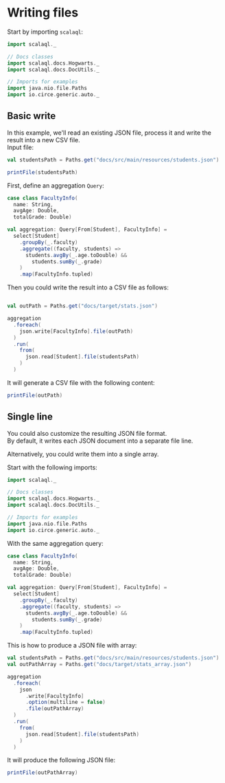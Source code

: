 # Writing files

Start by importing `scalaql`:

```scala mdoc
import scalaql._

// Docs classes
import scalaql.docs.Hogwarts._
import scalaql.docs.DocUtils._

// Imports for examples
import java.nio.file.Paths
import io.circe.generic.auto._
```

## Basic write

In this example, we'll read an existing JSON file, process it and write the result into a new CSV file.  
Input file:

```scala mdoc
val studentsPath = Paths.get("docs/src/main/resources/students.json")

printFile(studentsPath)
```

First, define an aggregation `Query`:

```scala mdoc
case class FacultyInfo(
  name: String, 
  avgAge: Double, 
  totalGrade: Double)

val aggregation: Query[From[Student], FacultyInfo] =
  select[Student]
    .groupBy(_.faculty)
    .aggregate((faculty, students) =>
      students.avgBy(_.age.toDouble) &&
        students.sumBy(_.grade)
    )
    .map(FacultyInfo.tupled)
```

Then you could write the result into a CSV file as follows:

```scala mdoc

val outPath = Paths.get("docs/target/stats.json")

aggregation
  .foreach(
    json.write[FacultyInfo].file(outPath)
  )
  .run(
    from(
      json.read[Student].file(studentsPath)
    )
  )
```

It will generate a CSV file with the following content:

```scala mdoc
printFile(outPath)
```

## Single line

You could also customize the resulting JSON file format.  
By default, it writes each JSON document into a separate file line.

Alternatively, you could write them into a single array.

Start with the following imports:

```scala mdoc:reset
import scalaql._

// Docs classes
import scalaql.docs.Hogwarts._
import scalaql.docs.DocUtils._

// Imports for examples
import java.nio.file.Paths
import io.circe.generic.auto._
```

With the same aggregation query:

```scala mdoc
case class FacultyInfo(
  name: String, 
  avgAge: Double, 
  totalGrade: Double)

val aggregation: Query[From[Student], FacultyInfo] =
  select[Student]
    .groupBy(_.faculty)
    .aggregate((faculty, students) =>
      students.avgBy(_.age.toDouble) &&
        students.sumBy(_.grade)
    )
    .map(FacultyInfo.tupled)
```

This is how to produce a JSON file with array:

```scala mdoc
val studentsPath = Paths.get("docs/src/main/resources/students.json")
val outPathArray = Paths.get("docs/target/stats_array.json")

aggregation
  .foreach(
    json
      .write[FacultyInfo]
      .option(multiline = false)
      .file(outPathArray)
  )
  .run(
    from(
      json.read[Student].file(studentsPath)
    )
  )
```

It will produce the following JSON file:

```scala mdoc
printFile(outPathArray)
```
